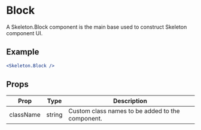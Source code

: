 # Block

A Skeleton.Block component is the main base used to construct Skeleton component UI.


## Example

```jsx
<Skeleton.Block />
```


## Props

| Prop | Type | Description |
| --- | --- | --- |
| className | string | Custom class names to be added to the component. |
